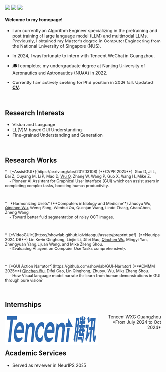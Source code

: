 [![](https://img.shields.io/badge/github-blue?logo=github)](https://github.com/frank6200db)    [![](https://img.shields.io/badge/Google_Scholar-blue?logo=google-scholar)]("https://scholar.google.com/citations?user=PcnkW94AAAAJ&hl=en")     [![](https://img.shields.io/badge/Email-red?logo=gmail&logoColor=white)](qinchen.wu62@gmail.com)

#### Welcome to my homepage! 
- I am currently an Algorithm Engineer specializing in the pretraining and post training of large language model (LLM) and multimodal LLMs. Previously, I obtained my Master’s degree in Computer Engineering from the National University of Singapore (NUS).
- In 2024, I was fortunate to intern with Tencent WeChat in Guangzhou.
- 🎓I completed my undergraduate degree at Nanjing University of Aeronautics and Astronautics (NUAA) in 2022. 

- Currently I am actively seeking for Phd position in 2026 fall. Updated [**CV**](static/assets/qinchen_wu_cv.pdf).



<br>

## Research Interests
- Vision and Language
- LL(V)M based GUI Understanding
- Fine-grained Understanding and Generation

<br>

## Research Works
<p style="font-size: 0.9em;">
*   [*AssistGUI*](https://arxiv.org/abs/2312.13108) (**CVPR 2024**)  Gao D, Ji L, Bai Z, Ouyang M, Li P, Mao D, <u>Wu Q</u>, Zhang W, Wang P, Guo X, Wang H.,Mike Z.
<br>
    - Pioneer AI Assistant for Graphical User Interface (GUI) which can assist users in completing complex tasks, boosting human productivity.
</p>
<br>

<p style="font-size: 0.9em;">
*   *Harmonizing Unets* (**Computers in Biology and Medicine**) Zhuoyu Wu, <u>Qinchen Wu</u>, Wenqi Fang, Wenhui Ou, Quanjun Wang, Linde Zhang, ChaoChen, Zheng Wang
<br>
    - Toward better fluid segmentation of noisy OCT images. 
</p>
<br>

<p style="font-size: 0.9em;">
*  [*VideoGUI*](https://showlab.github.io/videogui/assets/preprint.pdf)  (**Neurips 2024 DB**) Lin Kevin Qinghong, Linjie Li, Difei Gao, <u>Qinchen Wu</u>, Mingyi Yan, Zhengyuan Yang,Lijuan Wang, and Mike Zheng Shou.
<br>
    - Evaluating Ai agent on Computer Use Tasks comprehensively. 
</p>
<br>

<p style="font-size: 0.9em;">
*  [*GUI Action Narrator*](https://github.com/showlab/GUI-Narrator) (**ACMMM 2025**) <u>Qinchen Wu</u>, Difei Gao, Lin Qinghong, Zhuoyu Wu, Mike Zheng Shou.
<br>
    - How Visual language model narrate the learn from human demonstrations in GUI through pure vision?
</p>

<br>

## Internships

<!-- * <img align="left" src="/static/assets/img/tencent.png" width="300" height="100"/>      Tencent WXG Guangzhou    *From July 2024 to Oct 2024*
 -->

<div style="text-align: right;">
    <img align="left" src="/static/assets/img/tencent.png" width="300" height="100"/> 
    Tencent WXG Guangzhou 
    *From July 2024 to Oct 2024*
</div>

<br>
<br>

## Academic Services 
* Served as reviewer in NeurIPS 2025
